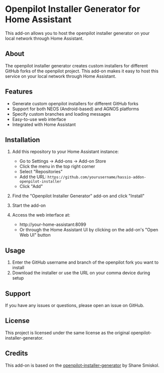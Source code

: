 # Openpilot Installer Generator for Home Assistant

This add-on allows you to host the openpilot installer generator on your local network through Home Assistant.

## About

The openpilot installer generator creates custom installers for different GitHub forks of the openpilot project. This add-on makes it easy to host this service on your local network through Home Assistant.

## Features

- Generate custom openpilot installers for different GitHub forks
- Support for both NEOS (Android-based) and AGNOS platforms
- Specify custom branches and loading messages
- Easy-to-use web interface
- Integrated with Home Assistant

## Installation

1. Add this repository to your Home Assistant instance:
   - Go to Settings → Add-ons → Add-on Store
   - Click the menu in the top right corner
   - Select "Repositories"
   - Add the URL: `https://github.com/yourusername/hassio-addon-openpilot-installer`
   - Click "Add"

2. Find the "Openpilot Installer Generator" add-on and click "Install"

3. Start the add-on

4. Access the web interface at:
   - http://your-home-assistant:8099
   - Or through the Home Assistant UI by clicking on the add-on's "Open Web UI" button

## Usage

1. Enter the GitHub username and branch of the openpilot fork you want to install
2. Download the installer or use the URL on your comma device during setup

## Support

If you have any issues or questions, please open an issue on GitHub.

## License

This project is licensed under the same license as the original openpilot-installer-generator.

## Credits

This add-on is based on the [openpilot-installer-generator](https://github.com/sshane/openpilot-installer-generator) by Shane Smiskol.